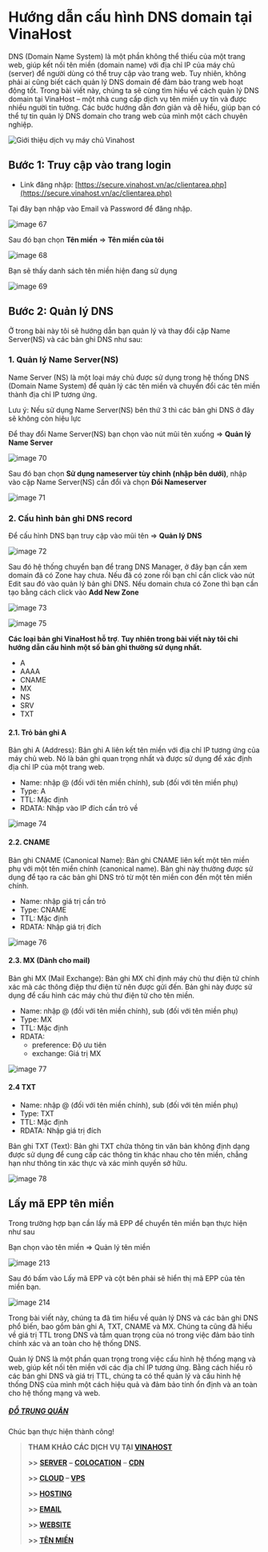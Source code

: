 # Hướng dẫn cấu hình DNS domain tại VinaHost

DNS (Domain Name System) là một phần không thể thiếu của một trang web, giúp kết nối tên miền (domain name) với địa chỉ IP của máy chủ (server) để người dùng có thể truy cập vào trang web. Tuy nhiên, không phải ai cũng biết cách quản lý DNS domain để đảm bảo trang web hoạt động tốt. Trong bài viết này, chúng ta sẽ cùng tìm hiểu về cách quản lý DNS domain tại VinaHost – một nhà cung cấp dịch vụ tên miền uy tín và được nhiều người tin tưởng. Các bước hướng dẫn đơn giản và dễ hiểu, giúp bạn có thể tự tin quản lý DNS domain cho trang web của mình một cách chuyên nghiệp.

![Giới thiệu dịch vụ máy chủ Vinahost](images/gioi-thieu-dich-vu-may-chu-cua-vinahost.jpg "Hướng dẫn cấu hình DNS domain tại VinaHost 3")

Bước 1: Truy cập vào trang login
--------------------------------

*   Link đăng nhập: [https://secure.vinahost.vn/ac/clientarea.php](https://secure.vinahost.vn/ac/clientarea.php)

Tại đây bạn nhập vào Email và Password để đăng nhập.

![image 67](images/dns-vinahost01.png "Hướng dẫn cấu hình DNS domain tại VinaHost 4")

Sau đó bạn chọn **Tên miền** => **Tên miền của tôi**

![image 68](images/dns-vinahost02.png "Hướng dẫn cấu hình DNS domain tại VinaHost 5")

Bạn sẽ thấy danh sách tên miền hiện đang sử dụng

![image 69](images/dns-vinahost03.png "Hướng dẫn cấu hình DNS domain tại VinaHost 6")

Bước 2: Quản lý DNS
-------------------

Ở trong bài này tôi sẽ hướng dẫn bạn quản lý và thay đổi cặp Name Server(NS) và các bản ghi DNS như sau:

### 1\. Quản lý Name Server(NS)

Name Server (NS) là một loại máy chủ được sử dụng trong hệ thống DNS (Domain Name System) để quản lý các tên miền và chuyển đổi các tên miền thành địa chỉ IP tương ứng.

Lưu ý: Nếu sử dụng Name Server(NS) bên thứ 3 thì các bản ghi DNS ở đây sẽ không còn hiệu lực

Để thay đổi Name Server(NS) bạn chọn vào nút mũi tên xuống => **Quản lý Name Server**

![image 70](images/dns-vinahost04.png "Hướng dẫn cấu hình DNS domain tại VinaHost 7")

Sau đó bạn chọn **Sử dụng nameserver tùy chỉnh (nhập bên dưới)**, nhập vào cặp Name Server(NS) cần đổi và chọn **Đổi Nameserver**

![image 71](images/dns-vinahost05.png "Hướng dẫn cấu hình DNS domain tại VinaHost 8")

### 2\. Cấu hình bản ghi DNS record

Để cấu hình DNS bạn truy cập vào mũi tên => **Quản lý DNS**

![image 72](images/dns-vinahost06.png "Hướng dẫn cấu hình DNS domain tại VinaHost 9")

Sau đó hệ thống chuyển bạn để trang DNS Manager, ở đây bạn cần xem domain đã có Zone hay chưa. Nếu đã có zone rồi bạn chỉ cần click vào nút Edit sau đó vào quản lý bản ghi DNS. Nếu domain chưa có Zone thì bạn cần tạo bằng cách click vào **Add New Zone**

![image 73](images/dns-vinahost07.png "Hướng dẫn cấu hình DNS domain tại VinaHost 10")

![image 75](images/dns-vinahost08.png "Hướng dẫn cấu hình DNS domain tại VinaHost 11")

**Các loại bản ghi VinaHost hỗ trợ**. **Tuy nhiên trong bài viết này tôi chỉ hướng dẫn cấu hình một số bản ghi thường sử dụng nhất.**

*   A
*   AAAA
*   CNAME
*   MX
*   NS
*   SRV
*   TXT

#### 2.1. Trỏ bản ghi A

Bản ghi A (Address): Bản ghi A liên kết tên miền với địa chỉ IP tương ứng của máy chủ web. Nó là bản ghi quan trọng nhất và được sử dụng để xác định địa chỉ IP của một trang web.

*   Name: nhập @ (đối với tên miền chính), sub (đối với tên miền phụ)
*   Type: A
*   TTL: Mặc định
*   RDATA: Nhập vào IP đích cần trỏ về

![image 74](images/dns-vinahost09.png "Hướng dẫn cấu hình DNS domain tại VinaHost 12")

#### 2.2. CNAME

Bản ghi CNAME (Canonical Name): Bản ghi CNAME liên kết một tên miền phụ với một tên miền chính (canonical name). Bản ghi này thường được sử dụng để tạo ra các bản ghi DNS trỏ từ một tên miền con đến một tên miền chính.

*   Name: nhập giá trị cần trỏ
*   Type: CNAME
*   TTL: Mặc định
*   RDATA: Nhập giá trị đích

![image 76](images/dns-vinahost10.png "Hướng dẫn cấu hình DNS domain tại VinaHost 13")

#### 2.3. MX (Dành cho mail)

Bản ghi MX (Mail Exchange): Bản ghi MX chỉ định máy chủ thư điện tử chính xác mà các thông điệp thư điện tử nên được gửi đến. Bản ghi này được sử dụng để cấu hình các máy chủ thư điện tử cho tên miền.

*   Name: nhập @ (đối với tên miền chính), sub (đối với tên miền phụ)
*   Type: MX
*   TTL: Mặc định
*   RDATA:
    *   preference: Độ ưu tiên
    *   exchange: Giá trị MX

![image 77](images/dns-vinahost11.png "Hướng dẫn cấu hình DNS domain tại VinaHost 14")

#### 2.4 TXT

*   Name: nhập @ (đối với tên miền chính), sub (đối với tên miền phụ)
*   Type: TXT
*   TTL: Mặc định
*   RDATA: Nhập giá trị đích

Bản ghi TXT (Text): Bản ghi TXT chứa thông tin văn bản không định dạng được sử dụng để cung cấp các thông tin khác nhau cho tên miền, chẳng hạn như thông tin xác thực và xác minh quyền sở hữu.

![image 78](images/dns-vinahost12.png "Hướng dẫn cấu hình DNS domain tại VinaHost 15")

Lấy mã EPP tên miền
-------------------

Trong trường hợp bạn cần lấy mã EPP để chuyển tên miền bạn thực hiện như sau

Bạn chọn vào tên miền => Quản lý tên miền

![image 213](images/dns-vinahost13.png "Hướng dẫn cấu hình DNS domain tại VinaHost 16")

Sau đó bấm vào Lấy mã EPP và cột bên phải sẽ hiển thị mã EPP của tên miền bạn.

![image 214](images/dns-vinahost14.png "Hướng dẫn cấu hình DNS domain tại VinaHost 17")

Trong bài viết này, chúng ta đã tìm hiểu về quản lý DNS và các bản ghi DNS phổ biến, bao gồm bản ghi A, TXT, CNAME và MX. Chúng ta cũng đã hiểu về giá trị TTL trong DNS và tầm quan trọng của nó trong việc đảm bảo tính chính xác và an toàn cho hệ thống DNS.

Quản lý DNS là một phần quan trọng trong việc cấu hình hệ thống mạng và web, giúp kết nối tên miền với các địa chỉ IP tương ứng. Bằng cách hiểu rõ các bản ghi DNS và giá trị TTL, chúng ta có thể quản lý và cấu hình hệ thống DNS của mình một cách hiệu quả và đảm bảo tính ổn định và an toàn cho hệ thống mạng và web.

##### [ĐỖ TRUNG QUÂN](https://dotrungquan.info/author/quandt/ " ĐỖ TRUNG QUÂN")

Chúc bạn thực hiện thành công!

> **THAM KHẢO CÁC DỊCH VỤ TẠI [VINAHOST](https://vinahost.vn/)**
> 
> **\>>** [**SERVER**](https://vinahost.vn/thue-may-chu-rieng/) **–** [**COLOCATION**](https://vinahost.vn/colocation.html) – [**CDN**](https://vinahost.vn/dich-vu-cdn-chuyen-nghiep)
> 
> **\>> [CLOUD](https://vinahost.vn/cloud-server-gia-re/) – [VPS](https://vinahost.vn/vps-ssd-chuyen-nghiep/)**
> 
> **\>> [HOSTING](https://vinahost.vn/wordpress-hosting)**
> 
> **\>> [EMAIL](https://vinahost.vn/email-hosting)**
> 
> **\>> [WEBSITE](http://vinawebsite.vn/)**
> 
> **\>> [TÊN MIỀN](https://vinahost.vn/ten-mien-gia-re/)**